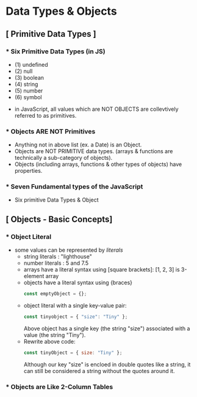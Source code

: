 # Data Types & Objects

## [ Primitive Data Types ]

### * Six Primitive Data Types (in JS)
- (1) undefined
- (2) null
- (3) boolean
- (4) string
- (5) number
- (6) symbol
* in JavaScript, all values which are NOT OBJECTS are collevtively referred to as primitives.

### * Objects ARE NOT Primitives
- Anything not in above list (ex. a Date) is an Object. 
- Objects are NOT PRIMITIVE data types. (arrays & functions are technically a sub-category of objects).
- Objects (including arrays, functions & other types of objects) have properties.

### * Seven Fundamental types of the JavaScript
- Six primitive Data Types & Object

## [ Objects - Basic Concepts]
### * Object Literal
- some values can be represented by <i>literals</i>
  - string literals : "lighthouse"
  - number literals : 5 and 7.5
  - arrays have a literal syntax using [square brackets]: [1, 2, 3] is 3-element array
  - objects have a literal syntax using {braces}
    ```javascript
    const emptyObject = {};
     ```
  - object literal with a single key-value pair:
    ```javascript
    const tinyobject = { "size": "Tiny" };
    ```
    Above object has a single key (the string "size") associated with a value (the string "Tiny").
  - Rewrite above code:
    ```javascript
    const tinyObject = { size: "Tiny" };
    ```
    Although our key "size" is encloed in double quotes like a string, it can still be considered a string without the quotes around it.

### * Objects are Like 2-Column Tables
